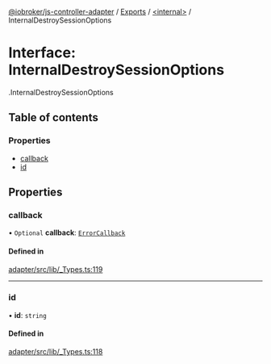 [@iobroker/js-controller-adapter](../README.md) / [Exports](../modules.md) / [<internal\>](../modules/internal_.md) / InternalDestroySessionOptions

# Interface: InternalDestroySessionOptions

[<internal>](../modules/internal_.md).InternalDestroySessionOptions

## Table of contents

### Properties

- [callback](internal_.InternalDestroySessionOptions.md#callback)
- [id](internal_.InternalDestroySessionOptions.md#id)

## Properties

### callback

• `Optional` **callback**: [`ErrorCallback`](../modules/internal_.md#errorcallback)

#### Defined in

[adapter/src/lib/_Types.ts:119](https://github.com/ioBroker/ioBroker.js-controller/blob/da5874cc/packages/adapter/src/lib/_Types.ts#L119)

___

### id

• **id**: `string`

#### Defined in

[adapter/src/lib/_Types.ts:118](https://github.com/ioBroker/ioBroker.js-controller/blob/da5874cc/packages/adapter/src/lib/_Types.ts#L118)
